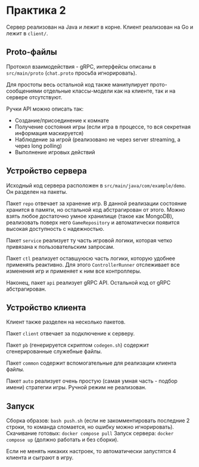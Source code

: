 # Практика 2
Сервер реализован на Java и лежит в корне.
Клиент реализован на Go и лежит в `client/`.

## Proto-файлы
Протокол взаимодействия - gRPC, интерфейсы описаны в `src/main/proto` (`chat.proto` просьба игнорировать).

Для простоты весь остальной код также манипулирует прото-сообщениями отдельные классы-модели как на клиенте, так и
на сервере отсутствуют.

Ручки API можно описать так:
- Создание/присоединение к комнате
- Получение состояния игры (если игра в процессе, то вся секретная информация маскируется)
- Наблюдение за игрой (реализовано не через server streaming, а через long polling)
- Выполнение игровых действий

## Устройство сервера
Исходный код сервера расположен в `src/main/java/com/example/demo`.
Он разделен на пакеты.

Пакет `repo` отвечает за хранение игр. В данной реализации состояние хранится в памяти, но остальной код
абстрагирован от этого. Можно взять любое достаточно умное хранилище (такое как MongoDB), реализовать поверх него
`GameRepository` и автоматически появится высокая доступность с надежностью.

Пакет `service` реализует ту часть игровой логики, которая четко привязана к пользовательским запросам.

Пакет `ctl` реализует оставшуюсю часть логики, которую удобнее применять реактивно. Для этого `ControllerRunner`
отслеживает все изменения игр и применяет к ним все контроллеры.

Наконец, пакет `api` реализует gRPC API. Остальной код от gRPC абстрагирован.

## Устройство клиента
Клиент также разделен на несколько пакетов.

Пакет `client` отвечает за подключение к серверу.

Пакет `pb` (генерируется скриптом `codegen.sh`) содержит сгенерированные служебные файлы.

Пакет `common` содержит вспомогательные для реализации клиента файлы.

Пакет `auto` реализует очень простую (самая умная часть - подбор имени) стратегии игры. Ручной режим не реализован.

## Запуск

Сборка образов: `bash push.sh` (если не закомментировать последние 2 строки, то команда сломается,
но ошибку можно игнорировать).
Скачивание готовых: `docker compose pull`
Запуск сервера: `docker compose up` (должно работать и без сборки).

Если не менять никаких настроек, то автоматически запустятся 4 клиента и сыграют в игру.